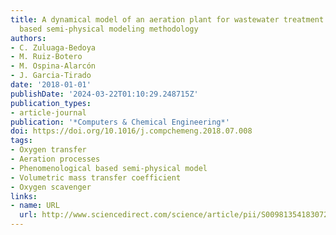 ```yaml
---
title: A dynamical model of an aeration plant for wastewater treatment using a phenomenological
  based semi-physical modeling methodology
authors:
- C. Zuluaga-Bedoya
- M. Ruiz-Botero
- M. Ospina-Alarcón
- J. Garcia-Tirado
date: '2018-01-01'
publishDate: '2024-03-22T01:10:29.248715Z'
publication_types:
- article-journal
publication: '*Computers & Chemical Engineering*'
doi: https://doi.org/10.1016/j.compchemeng.2018.07.008
tags:
- Oxygen transfer
- Aeration processes
- Phenomenological based semi-physical model
- Volumetric mass transfer coefficient
- Oxygen scavenger
links:
- name: URL
  url: http://www.sciencedirect.com/science/article/pii/S0098135418307270
---
```

